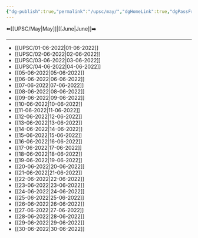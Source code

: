 ```yaml
---
{"dg-publish":true,"permalink":"/upsc/may/","dgHomeLink":true,"dgPassFrontmatter":false}
---
```


 ⬅️[[UPSC/May|May]]|[[June|June]]➡️

--- 
- [[UPSC/01-06-2022|01-06-2022]]
- [[UPSC/02-06-2022|02-06-2022]]
- [[UPSC/03-06-2022|03-06-2022]]
- [[UPSC/04-06-2022|04-06-2022]]
- [[05-06-2022|05-06-2022]]
- [[06-06-2022|06-06-2022]]
- [[07-06-2022|07-06-2022]]
- [[08-06-2022|08-06-2022]]
- [[09-06-2022|09-06-2022]]
- [[10-06-2022|10-06-2022]]
- [[11-06-2022|11-06-2022]]
- [[12-06-2022|12-06-2022]]
- [[13-06-2022|13-06-2022]]
- [[14-06-2022|14-06-2022]]
- [[15-06-2022|15-06-2022]]
- [[16-06-2022|16-06-2022]]
- [[17-06-2022|17-06-2022]]
- [[18-06-2022|18-06-2022]]
- [[19-06-2022|19-06-2022]]
- [[20-06-2022|20-06-2022]]
- [[21-06-2022|21-06-2022]]
- [[22-06-2022|22-06-2022]]
- [[23-06-2022|23-06-2022]]
- [[24-06-2022|24-06-2022]]
- [[25-06-2022|25-06-2022]]
- [[26-06-2022|26-06-2022]]
- [[27-06-2022|27-06-2022]]
- [[28-06-2022|28-06-2022]]
- [[29-06-2022|29-06-2022]]
- [[30-06-2022|30-06-2022]]


